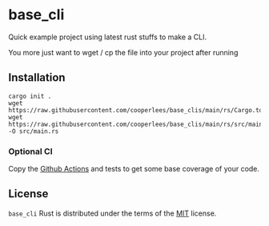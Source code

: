 # base_cli

Quick example project using latest rust stuffs to make a CLI.

You more just want to wget / cp the file into your project after running 

## Installation

```console
cargo init .
wget https://raw.githubusercontent.com/cooperlees/base_clis/main/rs/Cargo.toml
wget https://raw.githubusercontent.com/cooperlees/base_clis/main/rs/src/main.rs -O src/main.rs
```

### Optional CI

Copy the [Github Actions](.github/) and tests to get some base coverage of your code.

## License

`base_cli` Rust is distributed under the terms of the [MIT](https://spdx.org/licenses/MIT.html) license.
